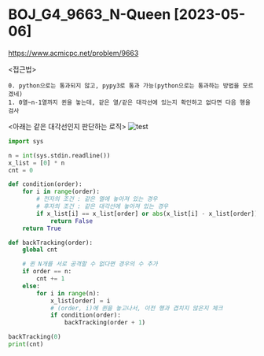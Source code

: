 # BOJ_G4_9663_N-Queen [2023-05-06]
https://www.acmicpc.net/problem/9663

<접근법>
``` 
0. python으로는 통과되지 않고, pypy3로 통과 가능(python으로는 통과하는 방법을 모르겠네)
1. 0열~n-1열까지 퀸을 놓는데, 같은 열/같은 대각선에 있는지 확인하고 없다면 다음 행을 검사
```
<아래는 같은 대각선인지 판단하는 로직>
![test](https://user-images.githubusercontent.com/44998798/236621864-5a6b363b-4577-457f-a98a-2a60752ddccc.png)


```python
import sys

n = int(sys.stdin.readline())
x_list = [0] * n
cnt = 0

def condition(order):
    for i in range(order):
        # 전자의 조건 : 같은 열에 놓아져 있는 경우
        # 후자의 조건 : 같은 대각선에 놓아져 있는 경우
        if x_list[i] == x_list[order] or abs(x_list[i] - x_list[order]) == order - i:
            return False
    return True

def backTracking(order):
    global cnt

    # 퀸 N개를 서로 공격할 수 없다면 경우의 수 추가
    if order == n:
        cnt += 1
    else:
        for i in range(n):
            x_list[order] = i
            # (order, i)에 퀸을 놓고나서, 이전 행과 겹치지 않은지 체크
            if condition(order):
                backTracking(order + 1)

backTracking(0)
print(cnt)
```

